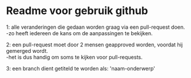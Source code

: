 # Readme voor gebruik github

1: alle veranderingen die gedaan worden graag via een pull-request doen.  
    -zo heeft iedereen de kans om de aanpassingen te bekijken.  
    
2: een pull-request moet door 2 mensen geapproved worden, voordat hij gemerged wordt.  
    -het is dus handig om soms te kijken voor pull-requests.  
    
3: een branch dient getiteld te worden als: 'naam-onderwerp'  

 
